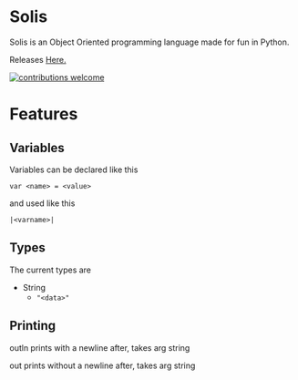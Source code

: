 # Solis #
Solis is an Object Oriented programming language made for fun in Python.

Releases [Here.](https://github.com/LonnonDev/Solis/releases)
  
  <a href="https://github.com/LonnonDev/Solis/issues">
    <img alt="contributions welcome" src="https://img.shields.io/badge/contributions-welcome-brightgreen.svg?style=flat">
  </a>

# Features #
## Variables ##
Variables can be declared like this
```
var <name> = <value>
```
and used like this
```
|<varname>|
```
## Types ##
The current types are 
- String
  - ```"<data>"```
## Printing ##
outln prints with a newline after, takes arg string

out prints without a newline after, takes arg string
